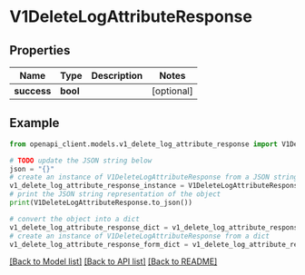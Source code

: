# V1DeleteLogAttributeResponse


## Properties

Name | Type | Description | Notes
------------ | ------------- | ------------- | -------------
**success** | **bool** |  | [optional] 

## Example

```python
from openapi_client.models.v1_delete_log_attribute_response import V1DeleteLogAttributeResponse

# TODO update the JSON string below
json = "{}"
# create an instance of V1DeleteLogAttributeResponse from a JSON string
v1_delete_log_attribute_response_instance = V1DeleteLogAttributeResponse.from_json(json)
# print the JSON string representation of the object
print(V1DeleteLogAttributeResponse.to_json())

# convert the object into a dict
v1_delete_log_attribute_response_dict = v1_delete_log_attribute_response_instance.to_dict()
# create an instance of V1DeleteLogAttributeResponse from a dict
v1_delete_log_attribute_response_form_dict = v1_delete_log_attribute_response.from_dict(v1_delete_log_attribute_response_dict)
```
[[Back to Model list]](../README.md#documentation-for-models) [[Back to API list]](../README.md#documentation-for-api-endpoints) [[Back to README]](../README.md)


